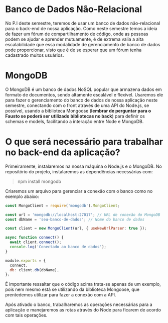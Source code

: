 # Banco de Dados Não-Relacional

No P.I deste semestre, teremos de usar um banco de dados não-relacional para o back-end de nossa aplicação. 
Como neste semestre temos a ideia de fazer um fórum de compartilhamento de código, onde as pessoas podem se ajudar e aprender mutuamente, é de extrema valia a alta escalabilidade que essa modalidade de gerenciamento de banco de dados pode proporcionar, visto que é de se esperar que um fórum tenha cadastrado muitos usuários.

# MongoDB

O MongoDB é um banco de dados NoSQL popular que armazena dados em formato de documentos, sendo altamente escalável e flexível. 
Usaremos ele para fazer o gerenciamento do banco de dados de nossa aplicação neste semestre, conectando com o front através de uma API do Node.js, se possível, usando a biblioteca Mongoose (**lembrar de perguntar para o Fausto se poderá ser utilizado bibliotecas no back**) para definir os schemas e models, facilitando a interação entre Node e MongoDB.


# O que será necessário para trabalhar no back-end da aplicação?

Primeiramente, instalaremos na nossa máquina o Node.js e o MongoDB. No repositório do projeto, instalaremos as dependências necessárias com:
> npm install mongodb

Criaremos um arquivo para gerenciar a conexão com o banco como no exemplo abaixo:
~~~javascript
const MongoClient = require('mongodb').MongoClient;

const url = 'mongodb://localhost:27017'; // URL de conexão do MongoDB
const dbName = 'seu-banco-de-dados'; // Nome do banco de dados

const client = new MongoClient(url, { useNewUrlParser: true });

async function connect() {
  await client.connect();
  console.log('Conectado ao banco de dados');
}

module.exports = {
  connect,
  db: client.db(dbName),
};
~~~


É importante ressaltar que o código acima trata-se apenas de um exemplo, pois nem mesmo está se utilizando da biblioteca Mongoose, que prentedemos utilizar para fazer a conexão com a API.

Após ativado o banco, trabalharemos as operações necessárias para a aplicação e manejaremos as rotas através do Node para ficarem de acordo com tais operações.